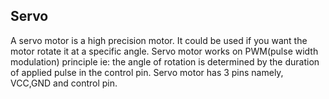 ## Servo

A servo motor is a high precision motor. It could be used if you want the motor rotate it at a specific angle. 
Servo motor works on PWM(pulse width modulation) principle ie: the angle of rotation is determined by the duration of applied pulse in the control pin. 
Servo motor has 3 pins namely, VCC,GND and control pin.
